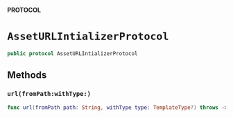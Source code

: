 **PROTOCOL**

# `AssetURLIntializerProtocol`

```swift
public protocol AssetURLIntializerProtocol
```

## Methods
### `url(fromPath:withType:)`

```swift
func url(fromPath path: String, withType type: TemplateType?) throws -> URL
```
